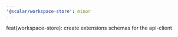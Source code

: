 ```yaml
---
'@scalar/workspace-store': minor
---
```


feat(workspace-store): create extensions schemas for the api-client

